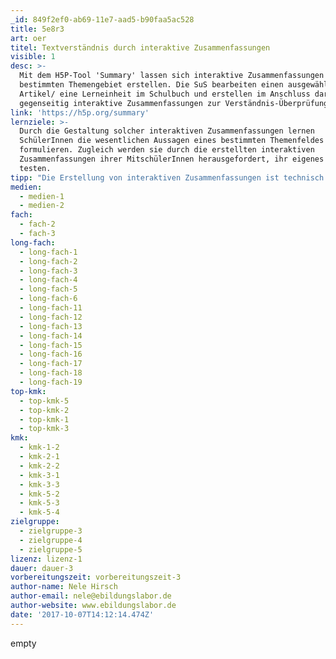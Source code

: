 ```yaml
---
_id: 849f2ef0-ab69-11e7-aad5-b90faa5ac528
title: 5e8r3
art: oer
titel: Textverständnis durch interaktive Zusammenfassungen
visible: 1
desc: >-
  Mit dem H5P-Tool 'Summary' lassen sich interaktive Zusammenfassungen zu einem
  bestimmten Themengebiet erstellen. Die SuS bearbeiten einen ausgewählten
  Artikel/ eine Lerneinheit im Schulbuch und erstellen im Anschluss daran
  gegenseitig interaktive Zusammenfassungen zur Verständnis-Überprüfung.
link: 'https://h5p.org/summary'
lernziele: >-
  Durch die Gestaltung solcher interaktiven Zusammenfassungen lernen
  SchülerInnen die wesentlichen Aussagen eines bestimmten Themenfeldes zu
  formulieren. Zugleich werden sie durch die erstellten interaktiven
  Zusammenfassungen ihrer MitschülerInnen herausgefordert, ihr eigenes Wissen zu
  testen.
tipp: "Die Erstellung von interaktiven Zusammenfassungen ist technisch unkompliziert nach Registrierung direkt auf der H5P-Website möglich. Alternativ kann das H5P-Plugin auch in eine Moodle, Drupal oder Wordpress-Installation integriert werden. \r\nMit dem Summary Tool können jeweils mehrere Aussagen zu einem Unterthema/Textabschnitt zur Auswahl gegeben werden. Das Zusammenfassen eines Artikels geschieht interaktiv durch das Selektieren von korrekten Aussagen zu jedem Abschnitt. Als Ergebnis wird die Zusammenstellung aller richtigen Aussagen angezeigt.\r\n\r\nIm eBildungslabor gibt es ein Beispiel für eine erstellte interaktive Zusammenstellung zum Thema 'Urheberrecht und freie Lizenzen': http://ebildungslabor.de/open/so-l%C3%A4sst-sich-rechtlich-sicher-lehren-und-lernen"
medien:
  - medien-1
  - medien-2
fach:
  - fach-2
  - fach-3
long-fach:
  - long-fach-1
  - long-fach-2
  - long-fach-3
  - long-fach-4
  - long-fach-5
  - long-fach-6
  - long-fach-11
  - long-fach-12
  - long-fach-13
  - long-fach-14
  - long-fach-15
  - long-fach-16
  - long-fach-17
  - long-fach-18
  - long-fach-19
top-kmk:
  - top-kmk-5
  - top-kmk-2
  - top-kmk-1
  - top-kmk-3
kmk:
  - kmk-1-2
  - kmk-2-1
  - kmk-2-2
  - kmk-3-1
  - kmk-3-3
  - kmk-5-2
  - kmk-5-3
  - kmk-5-4
zielgruppe:
  - zielgruppe-3
  - zielgruppe-4
  - zielgruppe-5
lizenz: lizenz-1
dauer: dauer-3
vorbereitungszeit: vorbereitungszeit-3
author-name: Nele Hirsch
author-email: nele@ebildungslabor.de
author-website: www.ebildungslabor.de
date: '2017-10-07T14:12:14.474Z'
---
```

empty
